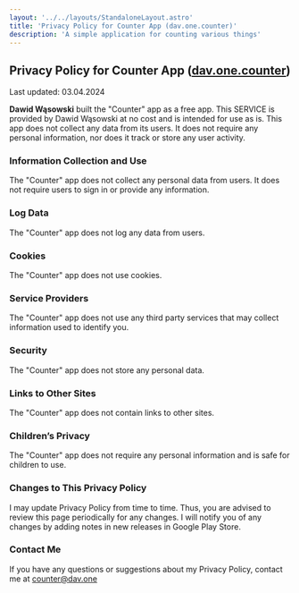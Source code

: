 ```yaml
---
layout: '../../layouts/StandaloneLayout.astro'
title: 'Privacy Policy for Counter App (dav.one.counter)'
description: 'A simple application for counting various things'
---
```


## Privacy Policy for Counter App ([dav.one.counter](https://play.google.com/store/apps/details?id=dav.one.counter))

Last updated: 03.04.2024

**Dawid Wąsowski** built the "Counter" app as a free app. This SERVICE is
provided by Dawid Wąsowski at no cost and is intended for use as is. This app
does not collect any data from its users. It does not require any personal
information, nor does it track or store any user activity.

### Information Collection and Use

The "Counter" app does not collect any personal data from users. It does not
require users to sign in or provide any information.

### Log Data

The "Counter" app does not log any data from users.

### Cookies

The "Counter" app does not use cookies.

### Service Providers

The "Counter" app does not use any third party services that may collect
information used to identify you.

### Security

The "Counter" app does not store any personal data.

### Links to Other Sites

The "Counter" app does not contain links to other sites.

### Children’s Privacy

The "Counter" app does not require any personal information and is safe for
children to use.

### Changes to This Privacy Policy

I may update Privacy Policy from time to time. Thus, you are advised to review
this page periodically for any changes. I will notify you of any changes by
adding notes in new releases in Google Play Store.

### Contact Me

If you have any questions or suggestions about my Privacy Policy, contact me at
counter@dav.one
